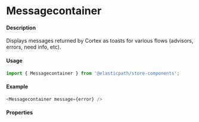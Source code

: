 # Messagecontainer

#### Description

Displays messages returned by Cortex as toasts for various flows (advisors, errors, need info, etc).

#### Usage

```js
import { Messagecontainer } from '@elasticpath/store-components';
```

#### Example

```js
<Messagecontainer message={error} />
```

#### Properties

<!-- PROPS -->
